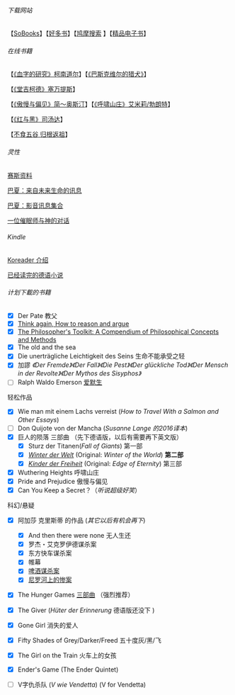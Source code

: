 ###### 下载网站

【[SoBooks](https://sobooks.cc/)】【[好多书](http://booksk.com/)】【[鸠摩搜索](https://www.jiumodiary.com/) 】【[精品电子书](https://bookset.me/)】

###### 在线书籍

【[《血字的研究》柯南道尔](http://www.dushu369.com/waiguomingzhu/fuermosi/xzdyj/)】【[《巴斯克维尔的猎犬》](http://www.dushu369.com/waiguomingzhu/fuermosi/bskwe/)】

【[《堂吉柯德》塞万提斯](http://www.dushu369.com/waiguomingzhu/tjhd/)】

【[《傲慢与偏见》简～奥斯汀](http://www.dushu369.com/waiguomingzhu/amypj/)】【[《呼啸山庄》艾米莉/勃朗特](http://www.dushu369.com/waiguomingzhu/hxsz/)】

【[《红与黑》司汤达](http://www.dushu369.com/waiguomingzhu/hyh/)】

【[不食五谷 归根返祖](http://b2theroots.blogspot.com/)】

###### 灵性

[赛斯资料](http://www.success001.com/b/saisi/saisi.htm)

[巴夏：来自未来生命的讯息](http://sophie6886.pixnet.net/blog/post/312477157-%E5%B7%B4%E5%A4%8F-%E4%BE%86%E8%87%AA%E6%9C%AA%E4%BE%86%E7%94%9F%E5%91%BD%E7%9A%84%E8%A8%8A%E6%81%AF%EF%BC%88%E4%B8%AD%E8%AD%AF%E7%89%88%EF%BC%89%E7%9B%AE%E9%8C%84)

[巴夏：影音讯息集合](https://basharbuddha.github.io/)

[一位催眠师与神的对话](http://russ999.pixnet.net/blog/post/94918731)



###### Kindle

[Koreader 介绍](https://bookfere.com/post/39.html)



[已经读完的德语小说](生活/书籍/gelesene.md)



###### 计划下載的书籍

- [x] Der Pate 教父
- [x] [Think again, How to reason and argue](https://b-ok.cc/book/3592812/1a5d3c?dsource=recommend)
- [x] [The Philosopher's Toolkit: A Compendium of Philosophical Concepts and Methods](https://b-ok.cc/book/721623/cd480a?dsource=recommend)
- [x] The old and the sea
- [x] Die unerträgliche Leichtigkeit des Seins 生命不能承受之轻
- [x] 加謬 *《Der Fremde》《Der Fall》《Die Pest》《Der glückliche Tod》《Der Mensch in der Revolte》《Der Mythos des Sisyphos》*
- [ ] Ralph Waldo Emerson [爱默生](https://b-ok.cc/book/1656480/30b4ba)

轻松作品

- [x] Wie man mit einem Lachs verreist (*How to Travel With a Salmon and Other Essays*)
- [ ] Don Quijote von der Mancha (*Susanne Lange 的2016译本*)
- [x] 巨人的陨落 三部曲 （先下德语版，以后有需要再下英文版）
  - [x] Sturz der Titanen(*Fall of Giants*)  第一部
  - [x] *[Winter der Welt](https://de.wikipedia.org/wiki/Winter_der_Welt)*  (Original: *Winter of the World*) **第二部**
  - [x]  *[Kinder der Freiheit](https://de.wikipedia.org/wiki/Kinder_der_Freiheit)* (Original: *Edge of Eternity*) 第三部
- [x] Wuthering Heights 呼啸山庄
- [x] Pride and Prejudice 傲慢与偏见
- [x] Can You Keep a Secret？（*听说超级好笑*）

科幻/悬疑

- [x] 阿加莎 克里斯蒂 的作品 (*其它以后有机会再下*)
  - [x] And then there were none 无人生还 
  - [x] 罗杰・艾克罗伊德谋杀案
  - [x] 东方快车谋杀案
  - [x] 帷幕
  - [x] [啤酒谋杀案](https://book.douban.com/subject/1215291/)
  - [x] [尼罗河上的惨案](https://book.douban.com/subject/1329959/)
  
- [x] The Hunger Games [三部曲](https://b-ok.org/book/2540007/14ffc7) （强烈推荐）

- [x] The Giver (*Hüter der Erinnerung* 德语版还没下 )

- [x] Gone Girl 消失的爱人

- [x] Fifty Shades of Grey/Darker/Freed 五十度灰/黑/飞

- [x] The Girl on the Train 火车上的女孩

- [x] Ender's Game (The Ender Quintet) 

- [ ] V字仇杀队 (*V wie Vendetta*) (V for Vendetta)

  

  

  

  

  



